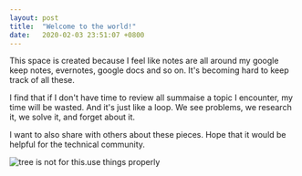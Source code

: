 ```yaml
---
layout: post
title:  "Welcome to the world!"
date:   2020-02-03 23:51:07 +0800
---
```

This space is created because I feel like notes are all around my google keep notes, evernotes, google docs and so on. It's becoming hard to keep track of all these.

I find that if I don't have time to review all summaise a topic I encounter, my time will be wasted. And it's just like a loop. We see problems, we research it, we solve it, and forget about it.

I want to also share with others about these pieces. Hope that it would be helpful for the technical community.

![tree is not for this.use things properly]({{site.baseurl}}/resources/IMG_0231.JPEG)
